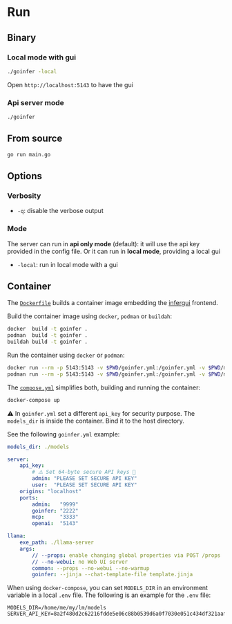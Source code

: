 # Run

## Binary

### Local mode with gui

```bash
./goinfer -local
```

Open `http://localhost:5143` to have the gui

### Api server mode

```bash
./goinfer
```

## From source

```bash
go run main.go
```

## Options

### Verbosity

- `-q`: disable the verbose output

### Mode

The server can run in **api only mode** (default): it will use the api key provided in the
config file. Or it can run in **local mode**, providing a local gui

- `-local`: run in local mode with a gui

## Container

The [`Dockerfile`](https://github.com/synw/goinfer/blob/main/Dockerfile) builds a container image embedding the [infergui](https://github.com/synw/infergui) frontend.

Build the container image using `docker`, `podman` or `buildah`:

```bash
docker  build -t goinfer .
podman  build -t goinfer .
buildah build -t goinfer .
```

Run the container using `docker` or `podman`:

```bash
docker run --rm -p 5143:5143 -v $PWD/goinfer.yml:/goinfer.yml -v $PWD/models:/models goinfer
podman run --rm -p 5143:5143 -v $PWD/goinfer.yml:/goinfer.yml -v $PWD/models:/models goinfer
```

The [`compose.yml`](https://github.com/synw/goinfer/blob/main/compose.yml)
simplifies both, building and running the container:

```bash
docker-compose up
```

⚠️ In `goinfer.yml` set a different `api_key` for security purpose.
The `models_dir` is inside the container. Bind it to the host directory.

See the following `goinfer.yml` example:

```yaml
models_dir: ./models

server:
	api_key:
		# ⚠️ Set 64-byte secure API keys 🚨
		admin: "PLEASE SET SECURE API KEY"
		user:  "PLEASE SET SECURE API KEY"
	origins: "localhost"
	ports:
		admin:   "9999"
		goinfer: "2222"
		mcp:     "3333"
		openai:  "5143"

llama:
	exe_path: ./llama-server
	args:
		// --props: enable changing global properties via POST /props
		// --no-webui: no Web UI server
		common: --props --no-webui --no-warmup
		goinfer: --jinja --chat-template-file template.jinja

```

When using `docker-compose`,
you can set `MODELS_DIR` in an environment variable
in a local `.env` file.
The following is an example for the `.env` file:

```env
MODELS_DIR=/home/me/my/lm/models
SERVER_API_KEY=8a2f480d2c62216fdde5e06c88b0539d6a0f7030e051c434df321aafcfc7ff0d
```
